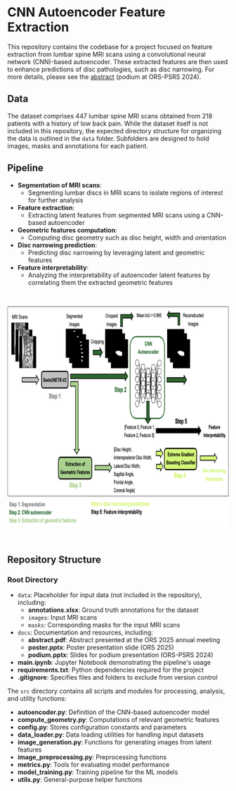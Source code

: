 # CNN Autoencoder Feature Extraction

This repository contains the codebase for a project focused on feature extraction from lumbar spine MRI scans using a convolutional neural network (CNN)-based autoencoder. These extracted features are then used to enhance predictions of disc pathologies, such as disc narrowing. For more details, please see the [abstract](docs/abstract.pdf) (podium at ORS-PSRS 2024).

## Data
The dataset comprises 447 lumbar spine MRI scans obtained from 218 patients with a history of low back pain. While the dataset itself is not included in this repository, the expected directory structure for organizing the data is outlined in the ```data``` folder. Subfolders are designed to hold images, masks and annotations for each patient.


## Pipeline
- **Segmentation of MRI scans**:
  - Segmenting lumbar discs in MRI scans to isolate regions of interest for further analysis
- **Feature extraction**:
  - Extracting latent features from segmented MRI scans using a CNN-based autoencoder 
- **Geometric features computation**:
  - Computing disc geometry such as disc height, width and orientation
- **Disc narrowing prediction**:
  - Predicting disc narrowing by leveraging latent and geometric features
- **Feature interpretability**:
  - Analyzing the interpretability of autoencoder latent features by correlating them the extracted geometric features


<br>

<p align="center">
  <img src="docs/pipeline.png" width="1000" height="500">
</p>

<br>


## Repository Structure

### Root Directory
- ```data```: Placeholder for input data (not included in the repository), including:
  - **annotations.xlsx**: Ground truth annotations for the dataset
  - ```images```: Input MRI scans
  - ```masks```: Corresponding masks for the input MRI scans
- ```docs```: Documentation and resources, including:
  - **abstract.pdf**: Abstract presented at the ORS 2025 annual meeting
  - **poster.pptx**: Poster presentation slide (ORS 2025)
  - **podium.pptx**: Slides for podium presentation (ORS-PSRS 2024)
- **main.ipynb**: Jupyter Notebook demonstrating the pipeline's usage
- **requirements.txt**: Python dependencies required for the project
- **.gitignore**: Specifies files and folders to exclude from version control

The ```src``` directory contains all scripts and modules for processing, analysis, and utility functions:
- **autoencoder.py**: Definition of the CNN-based autoencoder model
- **compute_geometry.py**: Computations of relevant geometric features
- **config.py**: Stores configuration constants and parameters
- **data_loader.py**: Data loading utilities for handling input datasets
- **image_generation.py**: Functions for generating images from latent features
- **image_preprocessing.py**: Preprocessing functions 
- **metrics.py**: Tools for evaluating model performance
- **model_training.py**: Training pipeline for the ML models
- **utils.py**: General-purpose helper functions

